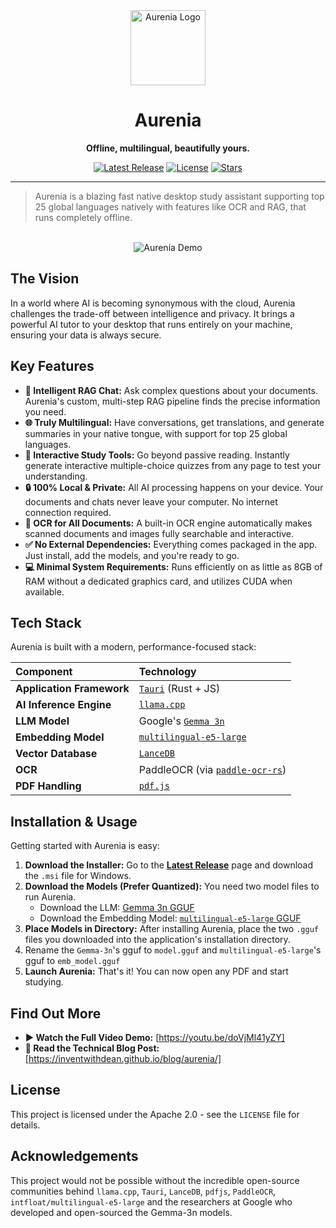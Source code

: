 <div align="center">
  <img src="https://github.com/user-attachments/assets/53e32f9a-d4e5-446b-817a-044644b0c196" alt="Aurenia Logo" width="120px" />
  <h1>Aurenia</h1>
  <p><strong>Offline, multilingual, beautifully yours.</strong></p>
</div>

<div align="center">
  <a href="https://github.com/inventwithdean/aurenia/releases/latest"><img src="https://img.shields.io/github/v/release/inventwithdean/aurenia?style=for-the-badge" alt="Latest Release"></a>
  <a href="https://github.com/inventwithdean/aurenia/blob/main/LICESE"><img src="https://img.shields.io/github/license/inventwithdean/aurenia?style=for-the-badge" alt="License"></a>
  <a href="https://github.com/inventwithdean/aurenia/stargazers"><img src="https://img.shields.io/github/stars/inventwithdean/aurenia?style=for-the-badge" alt="Stars"></a>
</div>

---

> Aurenia is a blazing fast native desktop study assistant supporting top 25 global languages natively with features like OCR and RAG, that runs completely offline.

<br>

<div align="center">
  <img src="https://github.com/user-attachments/assets/924a75d6-4c34-43ab-be3b-47590e1a5fef" alt="Aurenia Demo">
</div>

## The Vision

In a world where AI is becoming synonymous with the cloud, Aurenia challenges the trade-off between intelligence and privacy. It brings a powerful AI tutor to your desktop that runs entirely on your machine, ensuring your data is always secure.

## Key Features

* **🧠 Intelligent RAG Chat:** Ask complex questions about your documents. Aurenia's custom, multi-step RAG pipeline finds the precise information you need.
* **🌐 Truly Multilingual:** Have conversations, get translations, and generate summaries in your native tongue, with support for top 25 global languages.
* **📝 Interactive Study Tools:** Go beyond passive reading. Instantly generate interactive multiple-choice quizzes from any page to test your understanding.
* **🔒 100% Local & Private:** All AI processing happens on your device. Your documents and chats never leave your computer. No internet connection required.
* **👀 OCR for All Documents:** A built-in OCR engine automatically makes scanned documents and images fully searchable and interactive.
* **✅ No External Dependencies:** Everything comes packaged in the app. Just install, add the models, and you're ready to go.
* **💻 Minimal System Requirements:** Runs efficiently on as little as 8GB of RAM without a dedicated graphics card, and utilizes CUDA when available.

## Tech Stack

Aurenia is built with a modern, performance-focused stack:

| Component | Technology |
| :--- | :--- |
| **Application Framework** | [`Tauri`](https://v2.tauri.app/) (Rust + JS) |
| **AI Inference Engine** | [`llama.cpp`](https://github.com/ggml-org/llama.cpp) |
| **LLM Model** | Google's [`Gemma 3n`](https://huggingface.co/google/gemma-3n-E4B-it/tree/main) |
| **Embedding Model** | [`multilingual-e5-large`](https://huggingface.co/intfloat/multilingual-e5-large) |
| **Vector Database** | [`LanceDB`](https://github.com/lancedb/lancedb) |
| **OCR** | PaddleOCR (via [`paddle-ocr-rs`](https://github.com/mg-chao/paddle-ocr-rs)) |
| **PDF Handling** | [`pdf.js`](https://github.com/mozilla/pdf.js) |

## Installation & Usage

Getting started with Aurenia is easy:

1.  **Download the Installer:** Go to the [**Latest Release**](https://github.com/inventwithdean/aurenia/releases/latest) page and download the `.msi` file for Windows.
2.  **Download the Models (Prefer Quantized):** You need two model files to run Aurenia.
    * Download the LLM: [Gemma 3n GGUF](https://huggingface.co/unsloth/gemma-3n-E4B-it-GGUF)
    * Download the Embedding Model: [`multilingual-e5-large` GGUF](https://huggingface.co/phate334/multilingual-e5-large-gguf)
3.  **Place Models in Directory:** After installing Aurenia, place the two `.gguf` files you downloaded into the application's installation directory.
4.  Rename the `Gemma-3n`'s gguf to `model.gguf` and `multilingual-e5-large`'s gguf to `emb_model.gguf`
5.  **Launch Aurenia:** That's it! You can now open any PDF and start studying.

## Find Out More

* **▶️ Watch the Full Video Demo:** [https://youtu.be/doVjMl41yZY]
* **📄 Read the Technical Blog Post:** [https://inventwithdean.github.io/blog/aurenia/]

## License

This project is licensed under the Apache 2.0 - see the `LICENSE` file for details.

## Acknowledgements

This project would not be possible without the incredible open-source communities behind `llama.cpp`, `Tauri`, `LanceDB`, `pdfjs`, `PaddleOCR`, `intfloat/multilingual-e5-large` and the researchers at Google who developed and open-sourced the Gemma-3n models.

